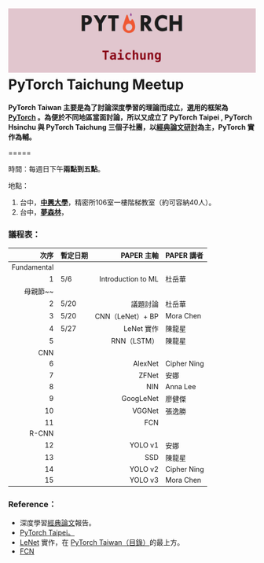 # ![](/assets/pytorch.png)PyTorch Taichung Meetup

**PyTorch Taiwan 主要是為了討論深度學習的理論而成立，選用的框架為 **[**PyTorch**](http://hemingwang.blogspot.tw/2017/11/pytorch-taiwan.html )** 。為便於不同地區當面討論，所以又成立了 PyTorch Taipei , PyTorch Hsinchu 與 PyTorch Taichung 三個子社團，以**[**經典論文研討**](http://hemingwang.blogspot.tw/2016/12/ai_20.html)**為主，PyTorch 實作為輔。**

=====

時間：每週日下午**兩點到五點**。

地點：

1. 台中，[**中興大學**](https://www.google.com.tw/maps/place/%E5%9C%8B%E7%AB%8B%E4%B8%AD%E8%88%88%E5%A4%A7%E5%AD%B8%E7%B2%BE%E5%AF%86%E6%89%80/@24.1212087,120.6741687,17z/data=!3m1!4b1!4m5!3m4!1s0x34693cfd5ec365e1:0x3044f620eb0c4d71!8m2!3d24.1212038!4d120.6763574?hl=zh-TW&authuser=0)，精密所106室一樓階梯教室（約可容納40人）。
2. 台中，[**夢森林**](https://www.google.com.tw/maps/place/407%E5%8F%B0%E4%B8%AD%E5%B8%82%E8%A5%BF%E5%B1%AF%E5%8D%80%E5%B8%82%E6%94%BF%E8%B7%AF402%E8%99%9F7/@24.1592686,120.637529,17z/data=!3m1!4b1!4m5!3m4!1s0x34693dedad1dc1e9:0xf2c440c75d475628!8m2!3d24.1592637!4d120.6397177?hl=zh-TW&authuser=0)，

### 議程表：

| **次序** | **暫定日期** | **PAPER 主軸** | **PAPER 講者** |
| ---: | :--- | ---: | :--- |
| Fundamental |  |  |  |
| 1 | 5/6 | Introduction to ML | 杜岳華 |
| 母親節~~ |  |  |  |
| 2 | 5/20 | 議題討論 | 杜岳華 |
| 3 | 5/20 | CNN（LeNet）+ BP | Mora Chen |
| 4 | 5/27 | LeNet 實作 | 陳龍星 |
| 5 |  | RNN（LSTM） | 陳龍星 |
| CNN |  |  |  |
| 6 |  | AlexNet | Cipher Ning |
| 7 |  | ZFNet | 安娜 |
| 8 |  | NIN | Anna Lee |
| 9 |  | GoogLeNet | 廖健傑 |
| 10 |  | VGGNet | 張逸勝 |
| 11 |  | FCN |  |
| R-CNN |  |  |  |
| 12 |  | YOLO v1 | 安娜 |
| 13 |  | SSD | 陳龍星 |
| 14 |  | YOLO v2 | Cipher Ning |
| 15 |  | YOLO v3 | Mora Chen |

### Reference：

* 深度學習[經典論文](http://hemingwang.blogspot.tw/2018/01/pytorchseminar.html)報告。
* [PyTorch Taipei。](https://mattwang44.github.io/en/notes/PyTorchTP/#3-進度表與連結整理)
* [LeNet](http://hemingwang.blogspot.tw/2017/04/lenet.html ) 實作，在 [PyTorch Taiwan（目錄）](http://hemingwang.blogspot.tw/2017/11/pytorch-taiwan.html)的最上方。
* [FCN](http://hemingwang.blogspot.tw/2018/02/deep-learningfcn.html)



